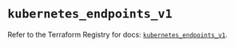 # `kubernetes_endpoints_v1`

Refer to the Terraform Registry for docs: [`kubernetes_endpoints_v1`](https://registry.terraform.io/providers/hashicorp/kubernetes/2.27.0/docs/resources/endpoints_v1).
